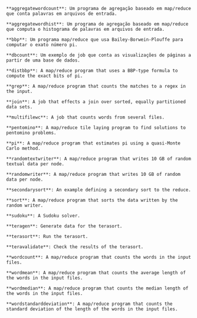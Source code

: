 

    **aggregatewordcount**: Um programa de agregação baseado em map/reduce que conta palavras em arquivos de entrada.
    
    **aggregatewordhist**: Um programa de agregação baseado em map/reduce que computa o histograma de palavras em arquivos de entrada.
    
    **bbp**: Um programa map/reduce que usa Bailey-Borwein-Plouffe para computar o exato número pi.
    
    **dbcount**: Um exemplo de job que conta as visualizações de páginas a partir de uma base de dados.
    
    **distbbp**: A map/reduce program that uses a BBP-type formula to compute the exact bits of pi.
    
    **grep**: A map/reduce program that counts the matches to a regex in the input.
    
    **join**: A job that effects a join over sorted, equally partitioned data sets.
    
    **multifilewc**: A job that counts words from several files.
    
    **pentomino**: A map/reduce tile laying program to find solutions to pentomino problems.
    
    **pi**: A map/reduce program that estimates pi using a quasi-Monte Carlo method.
    
    **randomtextwriter**: A map/reduce program that writes 10 GB of random textual data per node.
    
    **randomwriter**: A map/reduce program that writes 10 GB of random data per node.
    
    **secondarysort**: An example defining a secondary sort to the reduce.
    
    **sort**: A map/reduce program that sorts the data written by the random writer.
    
    **sudoku**: A Sudoku solver.
    
    **teragen**: Generate data for the terasort.
    
    **terasort**: Run the terasort.
    
    **teravalidate**: Check the results of the terasort.
    
    **wordcount**: A map/reduce program that counts the words in the input files.
    
    **wordmean**: A map/reduce program that counts the average length of the words in the input files.
    
    **wordmedian**: A map/reduce program that counts the median length of the words in the input files.
    
    **wordstandarddeviation**: A map/reduce program that counts the standard deviation of the length of the words in the input files.
    
    
